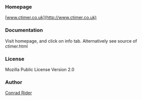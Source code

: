### Homepage
[www.ctimer.co.uk](http://www.ctimer.co.uk)

### Documentation
Visit homepage, and click on info tab. Alternatively see source of ctimer.html

### License
Mozilla Public License Version 2.0

### Author
[Conrad Rider](http://www.crider.co.uk)

